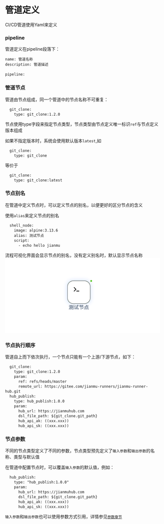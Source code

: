 # 管道定义

CI/CD管道使用Yaml来定义

### pipeline

管道定义在pipeline段落下：

```
name: 管道名称
description: 管道描述

pipeline:

```

### 管道节点

管道由节点组成，同一个管道中的节点名称不可重复：

```
  git_clone:
    type: git_clone:1.2.0
```

节点使用type字段来指定节点类型，节点类型由节点定义唯一标识`ref`与节点定义版本组成

如果不指定版本时，系统会使用默认版本`latest`,如

```
  git_clone:
    type: git_clone
```

等价于

```
  git_clone:
    type: git_clone:latest
```

### 节点别名
在管道中定义节点时，可以定义节点的别名，以便更好的区分节点的含义

使用`alias`来定义节点的别名
```
  shell_node:
    image: alpine:3.13.6
    alias: 测试节点 
    script: 
      - echo hello jianmu
```
流程可视化界面会显示节点的别名，没有定义别名时，默认显示节点名称
![](./images/pipeline_node_alias.png)

### 节点执行顺序

管道自上而下依次执行，一个节点只能有一个上游/下游节点，如下：

```
  git_clone:
    type: git_clone:1.2.0
    param:
      ref: refs/heads/master
      remote_url: https://gitee.com/jianmu-runners/jianmu-runner-hub.git
  hub_publish:
    type: hub_publish:1.0.0
    param:
      hub_url: https://jianmuhub.com
      dsl_file_path: ${git_clone.git_path}
      hub_api_ak: ((xxx.xxx))
      hub_api_sk: ((xxx.xxx))
```

### 节点参数

不同的节点类型定义了不同的参数，节点类型预先定义了`输入参数`和`输出参数`的名称、类型与默认值

在管道中配置节点时，可以覆盖`输入参数`的默认值，例如：

```
  hub_publish:
    type: "hub_publish:1.0.0"
    param:
      hub_url: https://jianmuhub.com
      dsl_file_path: ${git_clone.git_path}
      hub_api_ak: ((xxx.xxx))
      hub_api_sk: ((xxx.xxx))
```

`输入参数`和`输出参数`也可以使用参数方式引用，详情参见[`参数章节`](vars.md)